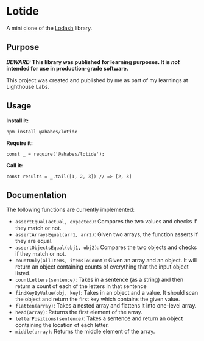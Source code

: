 # Lotide

A mini clone of the [Lodash](https://lodash.com) library.

## Purpose

**_BEWARE:_ This library was published for learning purposes. It is _not_ intended for use in production-grade
software.**

This project was created and published by me as part of my learnings at Lighthouse Labs.

## Usage

**Install it:**

`npm install @ahabes/lotide`

**Require it:**

`const _ = require('@ahabes/lotide');`

**Call it:**

`const results = _.tail([1, 2, 3]) // => [2, 3]`

## Documentation

The following functions are currently implemented:

* `assertEqual(actual, expected)`: Compares the two values and checks if they match or not.
* `assertArraysEqual(arr1, arr2)`: Given two arrays, the function asserts if they are equal.
* `assertObjectsEqual(obj1, obj2)`: Compares the two objects and checks if they match or not.
* `countOnly(allItems, itemsToCount)`: Given an array and an object. It will return an object containing counts of
  everything that the input object listed.
* `countLetters(sentence)`: Takes in a sentence (as a string) and then return a count of each of the letters in that
  sentence
* `findKeyByValue(obj, key)`: Takes in an object and a value. It should scan the object and return the first key which
  contains the given value.
* `flatten(array)`: Takes a nested array and flattens it into one-level array.
* `head(array)`: Returns the first element of the array.
* `letterPositions(sentence)`: Takes a sentence and return an object containing the location of each letter.
* `middle(array)`: Returns the middle element of the array.